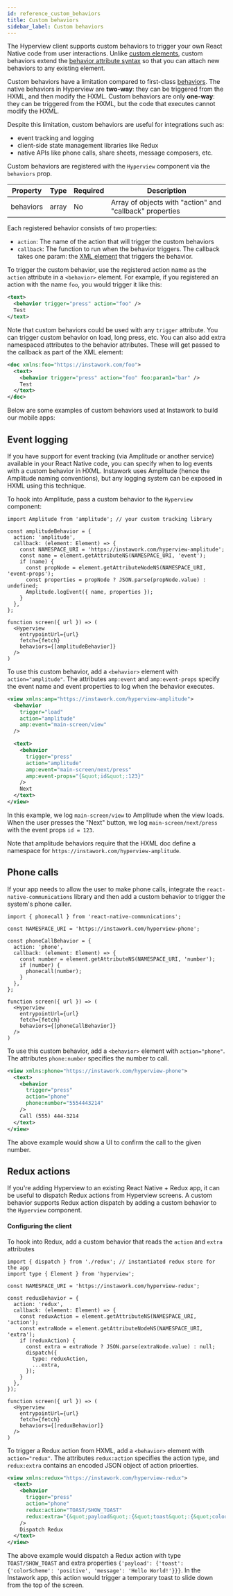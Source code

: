 ```yaml
---
id: reference_custom_behaviors
title: Custom behaviors
sidebar_label: Custom behaviors
---
```


The Hyperview client supports custom behaviors to trigger your own React Native code from user interactions. Unlike [custom elements](/docs/reference_custom_elements), custom behaviors extend the [behavior attribute syntax](/docs/reference_behavior_attributes) so that you can attach new behaviors to any existing element.

Custom behaviors have a limitation compared to first-class [behaviors](/docs/reference_behavior_attributes#action). The native behaviors in Hyperview are **two-way**: they can be triggered from the HXML, and then modify the HXML. Custom behaviors are only **one-way**: they can be triggered from the HXML, but the code that executes cannot modify the HXML.

Despite this limitation, custom behaviors are useful for integrations such as:

- event tracking and logging
- client-side state management libraries like Redux
- native APIs like phone calls, share sheets, message composers, etc.

Custom behaviors are registered with the `Hyperview` component via the `behaviors` prop.

| Property  | Type  | Required | Description                                              |
| --------- | ----- | -------- | -------------------------------------------------------- |
| behaviors | array | No       | Array of objects with "action" and "callback" properties |

Each registered behavior consists of two properties:

- `action`: The name of the action that will trigger the custom behaviors
- `callback`: The function to run when the behavior triggers. The callback takes one param: the [XML element](https://github.com/jindw/xmldom#dom-level2-method-and-attribute) that triggers the behavior.

To trigger the custom behavior, use the registered action name as the `action` attribute in a `<behavior>` element. For example, if you registered an action with the name `foo`, you would trigger it like this:

```xml
<text>
  <behavior trigger="press" action="foo" />
  Test
</text>
```

Note that custom behaviors could be used with any `trigger` attribute. You can trigger custom behavior on load, long press, etc. You can also add extra namespaced attributes to the behavior attributes. These will get passed to the callback as part of the XML element:

```xml
<doc xmlns:foo="https://instawork.com/foo">
  <text>
    <behavior trigger="press" action="foo" foo:param1="bar" />
    Test
  </text>
</doc>
```

Below are some examples of custom behaviors used at Instawork to build our mobile apps:

## Event logging

If you have support for event tracking (via Amplitude or another service) available in your React Native code, you can specify when to log events with a custom behavior in HXML. Instawork uses Amplitude (hence the Amplitude naming conventions), but any logging system can be exposed in HXML using this technique.

To hook into Amplitude, pass a custom behavior to the `Hyperview` component:

```es6
import Amplitude from 'amplitude'; // your custom tracking library

const amplitudeBehavior = {
  action: 'amplitude',
  callback: (element: Element) => {
    const NAMESPACE_URI = 'https://instawork.com/hyperview-amplitude';
    const name = element.getAttributeNS(NAMESPACE_URI, 'event');
    if (name) {
      const propNode = element.getAttributeNodeNS(NAMESPACE_URI, 'event-props');
      const properties = propNode ? JSON.parse(propNode.value) : undefined;
      Amplitude.logEvent({ name, properties });
    }
  },
};

function screen({ url }) => (
  <Hyperview
    entrypointUrl={url}
    fetch={fetch}
    behaviors={[amplitudeBehavior]}
  />
)
```

To use this custom behavior, add a `<behavior>` element with `action="amplitude"`. The attributes `amp:event` and `amp:event-props` specify the event name and event properties to log when the behavior executes.

```xml
<view xmlns:amp="https://instawork.com/hyperview-amplitude">
  <behavior
    trigger="load"
    action="amplitude"
    amp:event="main-screen/view"
  />

  <text>
    <behavior
      trigger="press"
      action="amplitude"
      amp:event="main-screen/next/press"
      amp:event-props="{&quot;id&quot;:123}"
    />
    Next
  </text>
</view>
```

In this example, we log `main-screen/view` to Amplitude when the view loads. When the user presses the "Next" button, we log `main-screen/next/press` with the event props `id = 123`.

Note that amplitude behaviors require that the HXML doc define a namespace for `https://instawork.com/hyperview-amplitude`.

## Phone calls

If your app needs to allow the user to make phone calls, integrate the `react-native-communications` library and then add a custom behavior to trigger the system's phone caller.

```es6
import { phonecall } from 'react-native-communications';

const NAMESPACE_URI = 'https://instawork.com/hyperview-phone';

const phoneCallBehavior = {
  action: 'phone',
  callback: (element: Element) => {
    const number = element.getAttributeNS(NAMESPACE_URI, 'number');
    if (number) {
      phonecall(number);
    }
  },
};

function screen({ url }) => (
  <Hyperview
    entrypointUrl={url}
    fetch={fetch}
    behaviors={[phoneCallBehavior]}
  />
)
```

To use this custom behavior, add a `<behavior>` element with `action="phone"`. The attributes `phone:number` specifies the number to call.

```xml
<view xmlns:phone="https://instawork.com/hyperview-phone">
  <text>
    <behavior
      trigger="press"
      action="phone"
      phone:number="5554443214"
    />
    Call (555) 444-3214
  </text>
</view>
```

The above example would show a UI to confirm the call to the given number.

## Redux actions

If you're adding Hyperview to an existing React Native + Redux app, it can be useful to dispatch Redux actions from Hyperview screens. A custom behavior supports Redux action dispatch by adding a custom behavior to the `Hyperview` component.

#### Configuring the client

To hook into Redux, add a custom behavior that reads the `action` and `extra` attributes

```es6
import { dispatch } from './redux'; // instantiated redux store for the app
import type { Element } from 'hyperview';

const NAMESPACE_URI = 'https://instawork.com/hyperview-redux';

const reduxBehavior = {
  action: 'redux',
  callback: (element: Element) => {
    const reduxAction = element.getAttributeNS(NAMESPACE_URI, 'action');
    const extraNode = element.getAttributeNodeNS(NAMESPACE_URI, 'extra');
    if (reduxAction) {
      const extra = extraNode ? JSON.parse(extraNode.value) : null;
      dispatch({
        type: reduxAction,
        ...extra,
      });
    }
  },
});

function screen({ url }) => (
  <Hyperview
    entrypointUrl={url}
    fetch={fetch}
    behaviors={[reduxBehavior]}
  />
)
```

To trigger a Redux action from HXML, add a `<behavior>` element with `action="redux"`. The attributes `redux:action` specifies the action type, and `redux:extra` contains an encoded JSON object of action prioerties.

```xml
<view xmlns:redux="https://instawork.com/hyperview-redux">
  <text>
    <behavior
      trigger="press"
      action="phone"
      redux:action="TOAST/SHOW_TOAST"
      redux:extra="{&quot;payload&quot;:{&quot;toast&quot;:{&quot;colorScheme&quot;:&quot;positive&quot;,&quot;message&quot;:&quot;Hello World!&quot;}}}"
    />
    Dispatch Redux
  </text>
</view>
```

The above example would dispatch a Redux action with type `TOAST/SHOW_TOAST` and extra properties `{'payload': {'toast': {'colorScheme': 'positive', 'message': 'Hello World!'}}}`. In the Instawork app, this action would trigger a temporary toast to slide down from the top of the screen.
